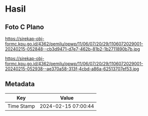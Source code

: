 # Hasil

## Foto C Plano

https://sirekap-obj-formc.kpu.go.id/4362/pemilu/ppwp/11/06/07/20/29/1106072029001-20240215-052848--cb3d9471-d7e7-462b-81b2-1b2711890b7b.jpg

https://sirekap-obj-formc.kpu.go.id/4362/pemilu/ppwp/11/06/07/20/29/1106072029001-20240215-052938--ae370a58-313f-4cbd-a86a-62513707ef53.jpg


## Metadata

| Key        | Value               |
| ---------- | ------------------- |
| Time Stamp | 2024-02-15 07:00:44 |



